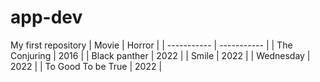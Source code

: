 # app-dev
My first repository
| Movie | Horror |
| ----------- | ----------- |
| The Conjuring | 2016 |
| Black panther | 2022 |
| Smile | 2022 |
| Wednesday | 2022 |
| To Good To be True | 2022 |
